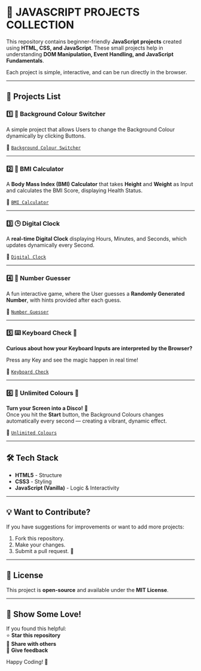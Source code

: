 # **🚀 JAVASCRIPT PROJECTS COLLECTION**  

This repository contains beginner-friendly **JavaScript projects** created using **HTML, CSS, and JavaScript**. These small projects help in understanding **DOM Manipulation, Event Handling, and JavaScript Fundamentals**.  

Each project is simple, interactive, and can be run directly in the browser.  

---

## **📌 Projects List**  

### 1️⃣ 🎨 Background Colour Switcher  
A simple project that allows Users to change the Background Colour dynamically by clicking Buttons.  

📁 [`Background Colour Switcher`](Projects/1-ColourSwitcher)

---

### 2️⃣ 📏 BMI Calculator  
A **Body Mass Index (BMI) Calculator** that takes **Height** and **Weight** as Input and calculates the BMI Score, displaying Health Status.  

📁 [`BMI Calculator`](Projects/2-BMICalculator)

---

### 3️⃣ 🕒 Digital Clock  
A **real-time Digital Clock** displaying Hours, Minutes, and Seconds, which updates dynamically every Second.  

📁 [`Digital Clock`](Projects/3-DigitalClock) 

---

### 4️⃣ 🔢 Number Guesser  
A fun interactive game, where the User guesses a **Randomly Generated Number**, with hints provided after each guess.  

📁 [`Number Guesser`](Projects/4-GuessTheNumber)

---

### 5️⃣ ⌨️ Keyboard Check 👻  
**Curious about how your Keyboard Inputs are interpreted by the Browser?**  

Press any Key and see the magic happen in real time!

📁 [`Keyboard Check`](Projects/5-KeyBoardEvents)

---

### 6️⃣ 🌈 Unlimited Colours 🧠  
**Turn your Screen into a Disco!** 🎉  
Once you hit the **Start** button, the Background Colours changes automatically every second — creating a vibrant, dynamic effect.

📁 [`Unlimited Colours`](Projects/6-UnlimitedColours)

---

## **🛠️ Tech Stack**  
- **HTML5** - Structure  
- **CSS3** - Styling  
- **JavaScript (Vanilla)** - Logic & Interactivity  

---

## **💡 Want to Contribute?**  
If you have suggestions for improvements or want to add more projects:  
1. Fork this repository.  
2. Make your changes.  
3. Submit a pull request. 🚀  

---

## **📜 License**  
This project is **open-source** and available under the **MIT License**.  

---

## **🌟 Show Some Love!**  
If you found this helpful:  
⭐ **Star this repository**  
📢 **Share with others**  
💬 **Give feedback**  

Happy Coding! 🎉  
